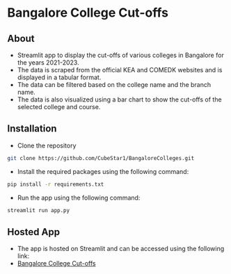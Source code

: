 # Bangalore College Cut-offs

## About
- Streamlit app to display the cut-offs of various colleges in Bangalore for the years 2021-2023. 
- The data is scraped from the official KEA and COMEDK websites and is displayed in a tabular format. 
- The data can be filtered based on the college name and the branch name. 
- The data is also visualized using a bar chart to show the cut-offs of the selected college and course.


## Installation
- Clone the repository
```bash
git clone https://github.com/CubeStar1/BangaloreColleges.git
```
- Install the required packages using the following command:
```bash
pip install -r requirements.txt
```
- Run the app using the following command:
```bash
streamlit run app.py
```

## Hosted App
- The app is hosted on Streamlit and can be accessed using the following link:
- [Bangalore College Cut-offs](https://bangalore-colleges.streamlit.app)
